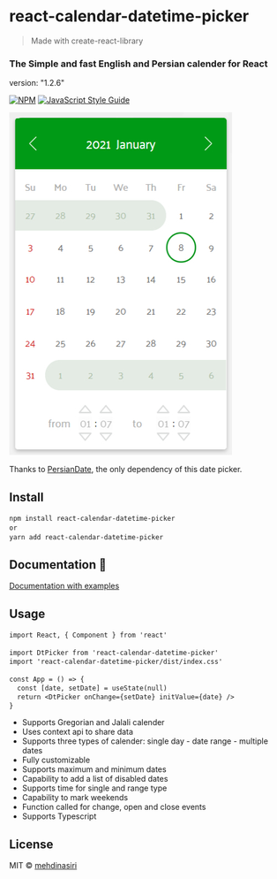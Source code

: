 # react-calendar-datetime-picker

> Made with create-react-library

### The Simple and fast English and Persian calender for React

version: "1.2.6"

[![NPM](https://img.shields.io/npm/v/react-calendar-datetime-picker.svg)](https://www.npmjs.com/package/react-calendar-datetime-picker) [![JavaScript Style Guide](https://img.shields.io/badge/code_style-standard-brightgreen.svg)](https://standardjs.com)

![alt text](./website/public/image/react-datetime-picker.jpg?raw=true)

Thanks to [PersianDate](https://github.com/babakhani/PersianDate), the only dependency of this date picker.

## Install

```bash
npm install react-calendar-datetime-picker
or
yarn add react-calendar-datetime-picker

```

## Documentation 📄

[Documentation with examples](https://mmehdinasiri.github.io/react-calendar-datetime-picker/)

## Usage

```tsx
import React, { Component } from 'react'

import DtPicker from 'react-calendar-datetime-picker'
import 'react-calendar-datetime-picker/dist/index.css'

const App = () => {
  const [date, setDate] = useState(null)
  return <DtPicker onChange={setDate} initValue={date} />
}
```

- Supports Gregorian and Jalali calender
- Uses context api to share data
- Supports three types of calender: single day - date range - multiple dates
- Fully customizable
- Supports maximum and minimum dates
- Capability to add a list of disabled dates
- Supports time for single and range type
- Capability to mark weekends
- Function called for change, open and close events
- Supports Typescript

## License

MIT © [mehdinasiri](https://github.com/mehdinasiri)
